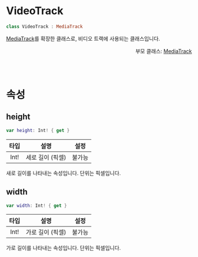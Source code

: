 # VideoTrack

```swift
class VideoTrack : MediaTrack
```
[MediaTrack](../media-track/home.md)를 확장한 클래스로, 비디오 트랙에 사용되는 클래스입니다.

<div align="right">
부모 클래스: <a href="../media-track/home.md">MediaTrack</a>
</div>

<br><br>
# 속성

## height
```swift
var height: Int! { get }
```
| 타입 | 설명 | 설정 |
|:--:|:--:|:--:|
|Int!|세로 길이 (픽셀)|불가능|

새로 길이를 나타내는 속성입니다. 단위는 픽셀입니다.

## width
```swift
var width: Int! { get }
```
| 타입 | 설명 | 설정 |
|:--:|:--:|:--:|
|Int!|가로 길이 (픽셀)|불가능|

가로 길이를 나타내는 속성입니다. 단위는 픽셀입니다.

